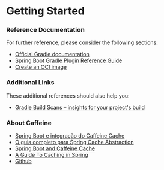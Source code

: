 # Getting Started

### Reference Documentation
For further reference, please consider the following sections:

* [Official Gradle documentation](https://docs.gradle.org)
* [Spring Boot Gradle Plugin Reference Guide](https://docs.spring.io/spring-boot/docs/2.5.4/gradle-plugin/reference/html/)
* [Create an OCI image](https://docs.spring.io/spring-boot/docs/2.5.4/gradle-plugin/reference/html/#build-image)

### Additional Links
These additional references should also help you:

* [Gradle Build Scans – insights for your project's build](https://scans.gradle.com#gradle)

### About Caffeine

* [Spring Boot e integração do Caffeine Cache](https://ichi.pro/pt/spring-boot-e-integracao-do-caffeine-cache-168310547783564)
* [O guia completo para Spring Cache Abstraction](https://ichi.pro/pt/o-guia-completo-para-spring-cache-abstraction-119690198322113)
* [Spring Boot and Caffeine Cache](https://www.baeldung.com/spring-boot-caffeine-cache)
* [A Guide To Caching in Spring](https://www.baeldung.com/spring-cache-tutorial)
* [Github](https://github.com/ben-manes/caffeine)
